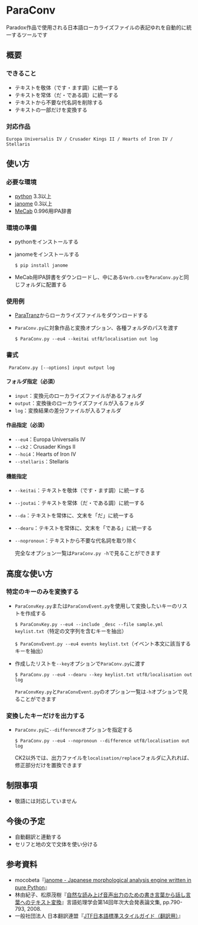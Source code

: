 # ParaConv
Paradox作品で使用される日本語ローカライズファイルの表記ゆれを自動的に統一するツールです

## 概要

### できること

- テキストを敬体（です・ます調）に統一する
- テキストを常体（だ・である調）に統一する
- テキストから不要な代名詞を削除する
- テキストの一部だけを変換する

### 対応作品

    Europa Universalis IV / Crusader Kings II / Hearts of Iron IV / Stellaris

## 使い方

### 必要な環境

 - [python](https://www.python.org) 3.3以上
 - [janome](https://mocobeta.github.io/janome/) 0.3以上
 - [MeCab](http://taku910.github.io/mecab/) 0.996用IPA辞書

### 環境の準備

 - pythonをインストールする
 - janomeをインストールする

     `$ pip install janome`

 - MeCab用IPA辞書をダウンロードし、中にある`Verb.csv`を`ParaConv.py`と同じフォルダに配置する

### 使用例

 - [ParaTranz](https://paratranz.cn/projects)からローカライズファイルをダウンロードする
 - `ParaConv.py`に対象作品と変換オプション、各種フォルダのパスを渡す

     `$ ParaConv.py --eu4 --keitai utf8/localisation out log`

### 書式

     ParaConv.py [--options] input output log

#### フォルダ指定（必須）

 - `input`：変換元のローカライズファイルがあるフォルダ
 - `output`：変換後のローカライズファイルが入るフォルダ
 - `log`：変換結果の差分ファイルが入るフォルダ

#### 作品指定（必須）

 - `--eu4`：Europa Universalis IV
 - `--ck2`：Crusader Kings II
 - `--hoi4`：Hearts of Iron IV
 - `--stellaris`：Stellaris

#### 機能指定

 - `--keitai`：テキストを敬体（です・ます調）に統一する
 - `--joutai`：テキストを常体（だ・である調）に統一する
 - `--da`：テキストを常体に、文末を「だ」に統一する
 - `--dearu`：テキストを常体に、文末を「である」に統一する
 - `--nopronoun`：テキストから不要な代名詞を取り除く

    完全なオプション一覧は`ParaConv.py -h`で見ることができます

## 高度な使い方

### 特定のキーのみを変換する

 - `ParaConvKey.py`または`ParaConvEvent.py`を使用して変換したいキーのリストを作成する

     `$ ParaConvKey.py --eu4 --include _desc --file sample.yml keylist.txt`（特定の文字列を含むキーを抽出）

     `$ ParaConvEvent.py --eu4 events keylist.txt`（イベント本文に該当するキーを抽出）

 - 作成したリストを`--key`オプションで`ParaConv.py`に渡す

     `$ ParaConv.py --eu4 --dearu --key keylist.txt utf8/localisation out log`

    `ParaConvKey.py`と`ParaConvEvent.py`のオプション一覧は`-h`オプションで見ることができます

### 変換したキーだけを出力する

 - `ParaConv.py`に`--difference`オプションを指定する
 
    `$ ParaConv.py --eu4 --nopronoun --difference utf8/localisation out log`
 
    CK2以外では、出力ファイルを`localisation/replace`フォルダに入れれば、修正部分だけを置換できます

## 制限事項

 - 敬語には対応していません

## 今後の予定

 - 自動翻訳と連動する
 - セリフと地の文で文体を使い分ける

## 参考資料

 - mocobeta『[janome - Japanese morphological analysis engine written in pure Python](https://github.com/mocobeta/janome)』
 - 林由紀子、松原茂樹『[自然な読み上げ音声出力のための書き言葉から話し言葉へのテキスト変換](http://slp.itc.nagoya-u.ac.jp/web/papers/2007/hayashi_SLP66.pdf)』言語処理学会第14回年次大会発表論文集, pp.790-793, 2008.
 - 一般社団法人 日本翻訳連盟『[JTF日本語標準スタイルガイド（翻訳用）](https://www.jtf.jp/jp/style_guide/pdf/jtf_style_guide.pdf)』
